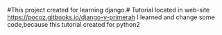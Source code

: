 #This project created for learning django.#
Tutorial located in web-site https://pocoz.gitbooks.io/django-v-primerah
I learned and change some code,because this tutorial created for python2
